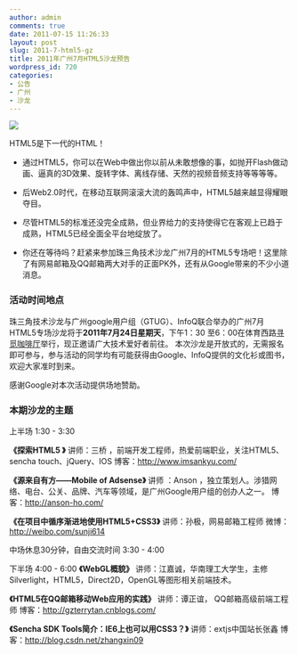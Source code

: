 ```yaml
---
author: admin
comments: true
date: 2011-07-15 11:26:33
layout: post
slug: 2011-7-html5-gz
title: 2011年广州7月HTML5沙龙预告
wordpress_id: 720
categories:
- 公告
- 广州
- 沙龙
---
```


![](http://www.w3.org/html/logo/downloads/HTML5_Logo_512.png)

HTML5是下一代的HTML！



	
  * 通过HTML5，你可以在Web中做出你以前从未敢想像的事，如抛开Flash做动画、逼真的3D效果、旋转字体、离线存储、天然的视频音频支持等等等等。

	
  * 后Web2.0时代，在移动互联网滚滚大流的轰鸣声中，HTML5越来越显得耀眼夺目。

	
  * 尽管HTML5的标准还没完全成熟，但业界给力的支持使得它在客观上已趋于成熟，HTML5已经全面全平台地绽放了。

	
  * 你还在等待吗？赶紧来参加珠三角技术沙龙广州7月的HTML5专场吧！这里除了有网易邮箱及QQ邮箱两大对手的正面PK外，还有从Google带来的不少小道消息。




### 活动时间地点


珠三角技术沙龙与广州google用户组（GTUG）、InfoQ联合举办的广州7月HTML5专场沙龙将于**2011年7月24日星期天**，下午1：30 至6：00在体育西路[寻觅咖啡厅](http://www.dianping.com/shop/4509740)举行，现正邀请广大技术爱好者前往。
本次沙龙是开放式的，无需报名即可参与，参与活动的同学均有可能获得由Google、InfoQ提供的文化衫或图书，欢迎大家准时到来。

感谢Google对本次活动提供场地赞助。


### 本期沙龙的主题


上半场 1:30 - 3:30

**《探索HTML5 》**
讲师：三桥 ，前端开发工程师，热爱前端职业，关注HTML5、sencha touch、jQuery、IOS
博客：http://www.imsankyu.com/

**《源来自有方——Mobile of Adsense》**
讲师 ：Anson ，独立策划人。涉猎网络、电台、公关、品牌、汽车等领域，是广州Google用户组的创办人之一。
博客：http://anson-ho.com/

**《在项目中循序渐进地使用HTML5+CSS3》**
讲师：孙极，网易邮箱工程师
微博：http://weibo.com/sunji614

中场休息30分钟，自由交流时间 3:30 - 4:00

下半场 4:00 - 6:00
**《WebGL概貌》**
讲师：江嘉诚，华南理工大学生，主修Silverlight，HTML5，Direct2D，OpenGL等图形相关前端技术。

**《HTML5在QQ邮箱移动Web应用的实践》**
讲师：谭正谊， QQ邮箱高级前端工程师
博客：http://gzterrytan.cnblogs.com/

**《Sencha SDK Tools简介：IE6上也可以用CSS3？》**
讲师：extjs中国站长张鑫
博客：http://blog.csdn.net/zhangxin09
